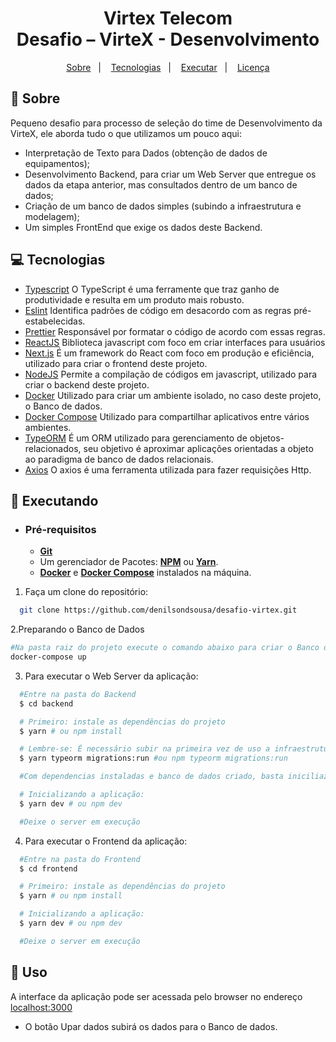 <h1 align="center">
    Virtex Telecom
    <br>Desafio – VirteX - Desenvolvimento<br/>
</h1>

<p align="center">
  <a href="#notebook_with_decorative_cover-sobre">Sobre</a>&nbsp;&nbsp;&nbsp;|&nbsp;&nbsp;&nbsp;
  <a href="#computer-tecnologias">Tecnologias</a>&nbsp;&nbsp;&nbsp;|&nbsp;&nbsp;&nbsp;
  <a href="#rocket-executando">Executar</a>&nbsp;&nbsp;&nbsp;|&nbsp;&nbsp;&nbsp;
  <a href="#page_facing_up-licença">Licença</a>
</p>

## :notebook_with_decorative_cover: Sobre

Pequeno desafio para processo de seleção do time de Desenvolvimento da VirteX, ele aborda
tudo o que utilizamos um pouco aqui:
- Interpretação de Texto para Dados (obtenção de dados de equipamentos);
- Desenvolvimento Backend, para criar um Web Server que entregue os dados da etapa
anterior, mas consultados dentro de um banco de dados;
- Criação de um banco de dados simples (subindo a infraestrutura e modelagem);
- Um simples FrontEnd que exige os dados deste Backend.

## :computer: Tecnologias

- [Typescript](https://www.typescriptlang.org/)
  O TypeScript é uma ferramente que traz ganho de produtividade e resulta em um produto mais robusto.
- [Eslint](https://eslint.org/)
  Identifica padrões de código em desacordo com as regras pré-estabelecidas.
- [Prettier](https://prettier.io/)
  Responsável por formatar o código de acordo com essas regras.
- [ReactJS](https://reactjs.org/)
  Biblioteca javascript com foco em criar interfaces para usuários
- [Next.js](https://nextjs.org/)
  É um framework do React com foco em produção e eficiência, utilizado para criar o frontend deste projeto.
- [NodeJS](https://nodejs.org/)
  Permite a compilação de códigos em javascript, utilizado para criar o backend deste projeto.
- [Docker](https://www.docker.com/)
  Utilizado para criar um ambiente isolado, no caso deste projeto, o Banco de dados.
- [Docker Compose](https://docs.docker.com/compose/)
  Utilizado para compartilhar aplicativos entre vários ambientes.
- [TypeORM](https://typeorm.io/#/)
  É um ORM utilizado para gerenciamento de objetos-relacionados, seu objetivo é aproximar aplicações orientadas a objeto ao paradigma de banco de dados relacionais.
- [Axios](https://axios-http.com/docs/intro)
  O axios é uma ferramenta utilizada para fazer requisições Http.

## :rocket: Executando

- ### **Pré-requisitos**
  - **[Git](https://git-scm.com/)**
  - Um gerenciador de Pacotes: **[NPM](https://www.npmjs.com/)** ou **[Yarn](https://yarnpkg.com/)**.
  - **[Docker](https://www.docker.com/)** e **[Docker Compose](https://docs.docker.com/compose/)** instalados na máquina.

1. Faça um clone do repositório:

```sh
  git clone https://github.com/denilsondsousa/desafio-virtex.git
```
2.Preparando o Banco de Dados

```sh
#Na pasta raiz do projeto execute o comando abaixo para criar o Banco de dados no Docker
docker-compose up
```
3. Para executar o Web Server da aplicação:

```sh
  #Entre na pasta do Backend
  $ cd backend

  # Primeiro: instale as dependências do projeto
  $ yarn # ou npm install

  # Lembre-se: É necessário subir na primeira vez de uso a infraestrutura e modelagem do Banco de dados, para isso execute:
  $ yarn typeorm migrations:run #ou npm typeorm migrations:run

  #Com dependencias instaladas e banco de dados criado, basta iniciliazar a aplicação!

  # Inicializando a aplicação:
  $ yarn dev # ou npm dev

  #Deixe o server em execução
```


4. Para executar o Frontend da aplicação:

```sh
  #Entre na pasta do Frontend
  $ cd frontend

  # Primeiro: instale as dependências do projeto
  $ yarn # ou npm install

  # Inicializando a aplicação:
  $ yarn dev # ou npm dev 

  #Deixe o server em execução
```

## :page_facing_up: Uso

A interface da aplicação pode ser acessada pelo browser no endereço [localhost:3000](http://localhost:3000)

- O botão Upar dados subirá os dados para o Banco de dados.


